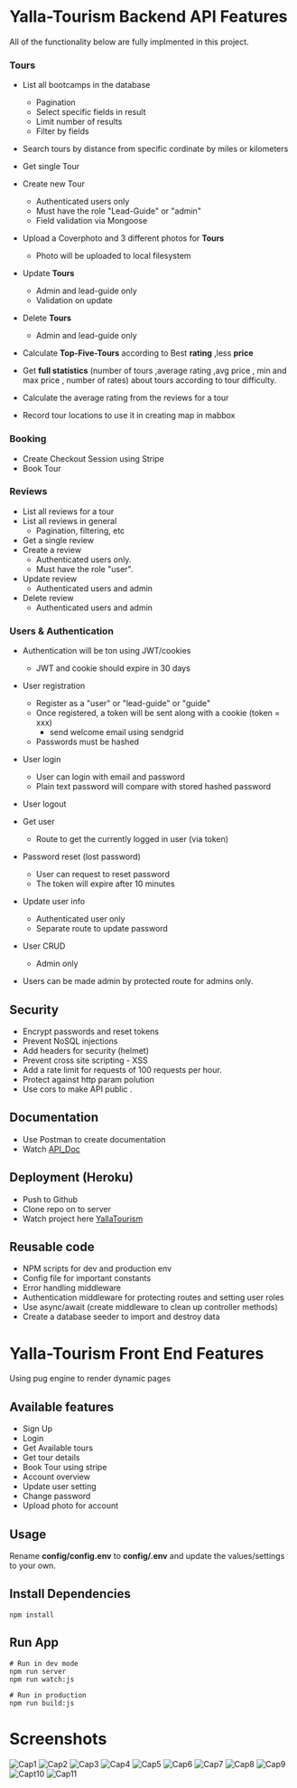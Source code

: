 # Yalla-Tourism Backend API Features

All of the functionality below are fully implmented in this project.

### Tours
- List all bootcamps in the database
   * Pagination
   * Select specific fields in result
   * Limit number of results
   * Filter by fields
- Search tours by distance from specific cordinate by miles or kilometers
  
- Get single Tour
- Create new Tour
  * Authenticated users only
  * Must have the role "Lead-Guide" or "admin"
  * Field validation via Mongoose
- Upload a Coverphoto and 3 different photos for **Tours**
  * Photo will be uploaded to local filesystem
- Update **Tours**
  * Admin and lead-guide only
  * Validation on update
- Delete **Tours**
  * Admin and lead-guide only
- Calculate **Top-Five-Tours** according to Best **rating** ,less **price**

- Get **full statistics** (number of tours ,average rating ,avg price , min and max price , number of rates) about tours according to tour difficulty. 

- Calculate the average rating from the reviews for a tour

- Record tour locations to use it in creating map in mabbox
### Booking
- Create Checkout Session using Stripe 
- Book Tour 


### Reviews
- List all reviews for a tour
- List all reviews in general
  * Pagination, filtering, etc
- Get a single review
- Create a review
  * Authenticated users only.
  * Must have the role "user". 
- Update review
  * Authenticated users and admin
- Delete review
  * Authenticated users and admin

### Users & Authentication
- Authentication will be ton using JWT/cookies
  * JWT and cookie should expire in 30 days
- User registration
  * Register as a "user" or "lead-guide" or "guide"
  * Once registered, a token will be sent along with a cookie (token = xxx) 
    * send welcome email using sendgrid 
  * Passwords must be hashed
- User login
  * User can login with email and password
  * Plain text password will compare with stored hashed password
- User logout

- Get user
  * Route to get the currently logged in user (via token)
- Password reset (lost password)
  * User can request to reset password
  * The token will expire after 10 minutes
- Update user info
  * Authenticated user only
  * Separate route to update password
- User CRUD
  * Admin only
- Users can be made admin by protected route for admins only.

## Security
- Encrypt passwords and reset tokens
- Prevent NoSQL injections
- Add headers for security (helmet)
- Prevent cross site scripting - XSS
- Add a rate limit for requests of 100 requests per hour.
- Protect against http param polution
- Use cors to make API public .

## Documentation
- Use Postman to create documentation
- Watch [API_Doc](https://documenter.getpostman.com/view/8810063/T17GgTbF?version=latest)


## Deployment (Heroku)
- Push to Github
- Clone repo on to server
- Watch project here [YallaTourism](https://yalla-tourism.herokuapp.com/)


## Reusable code

- NPM scripts for dev and production env
- Config file for important constants
- Error handling middleware
- Authentication middleware for protecting routes and setting user roles
- Use async/await (create middleware to clean up controller methods)
- Create a database seeder to import and destroy data

# Yalla-Tourism Front End Features

Using pug engine to render dynamic pages

## Available features

- Sign Up
- Login
- Get Available tours
- Get tour details
- Book Tour using stripe
- Account overview
- Update user setting
- Change password
- Upload photo for account


## Usage

Rename **config/config.env** to **config/.env** and update the values/settings to your own.

## Install Dependencies

```
npm install
```

## Run App

```
# Run in dev mode
npm run server
npm run watch:js

# Run in production
npm run build:js
```
# Screenshots
![Cap1](https://user-images.githubusercontent.com/47485363/87338763-f4e0a600-c545-11ea-8ee8-6ff9d04210f0.PNG)
![Cap2](https://user-images.githubusercontent.com/47485363/87338777-f9a55a00-c545-11ea-9d22-4ba4bd54be89.PNG)
![Cap3](https://user-images.githubusercontent.com/47485363/87338781-fc07b400-c545-11ea-9f52-5d4218d1e480.PNG)
![Cap4](https://user-images.githubusercontent.com/47485363/87338794-ff02a480-c545-11ea-9560-449642267a4c.PNG)
![Cap5](https://user-images.githubusercontent.com/47485363/87338806-032ec200-c546-11ea-8db4-efe68d89f837.PNG)
![Cap6](https://user-images.githubusercontent.com/47485363/87338821-075adf80-c546-11ea-8e00-84de946c61db.PNG)
![Cap7](https://user-images.githubusercontent.com/47485363/87338842-0de95700-c546-11ea-874e-405e632b17e6.PNG)
![Cap8](https://user-images.githubusercontent.com/47485363/87338855-12157480-c546-11ea-9cba-21dc3abd5987.PNG)
![Cap9](https://user-images.githubusercontent.com/47485363/87338877-1b064600-c546-11ea-826c-a1dfc396bab8.PNG)
![Capt10](https://user-images.githubusercontent.com/47485363/87338887-1f326380-c546-11ea-8e58-5b9053165742.PNG)
![Cap11](https://user-images.githubusercontent.com/47485363/87338900-2194bd80-c546-11ea-9f09-59498dce9432.PNG)



